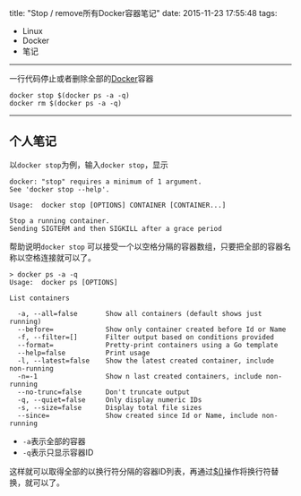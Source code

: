title: "Stop / remove所有Docker容器笔记"
date: 2015-11-23 17:55:48
tags:
- Linux
- Docker
- 笔记
---

一行代码停止或者删除全部的[Docker](https://www.docker.com/)容器

```
docker stop $(docker ps -a -q)
docker rm $(docker ps -a -q)
```

--------------------------

## 个人笔记

以`docker stop`为例，输入`docker stop`，显示

```
docker: "stop" requires a minimum of 1 argument.
See 'docker stop --help'.

Usage:	docker stop [OPTIONS] CONTAINER [CONTAINER...]

Stop a running container.
Sending SIGTERM and then SIGKILL after a grace period
```

帮助说明`docker stop` 可以接受一个以空格分隔的容器数组，只要把全部的容器名称以空格连接就可以了。

```
> docker ps -a -q
Usage:	docker ps [OPTIONS]

List containers

  -a, --all=false       Show all containers (default shows just running)
  --before=             Show only container created before Id or Name
  -f, --filter=[]       Filter output based on conditions provided
  --format=             Pretty-print containers using a Go template
  --help=false          Print usage
  -l, --latest=false    Show the latest created container, include non-running
  -n=-1                 Show n last created containers, include non-running
  --no-trunc=false      Don't truncate output
  -q, --quiet=false     Only display numeric IDs
  -s, --size=false      Display total file sizes
  --since=              Show created since Id or Name, include non-running
```

- `-a`表示全部的容器
- `-q`表示只显示容器ID

这样就可以取得全部的以换行符分隔的容器ID列表，再通过[$()](http://pubs.opengroup.org/onlinepubs/009695399/utilities/xcu_chap02.html#tag_02_06_03)操作将换行符替换，就可以了。
